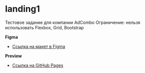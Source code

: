 # landing1

Тестовое задание для компании AdCombo
Ограничение: нельзя использовать Flexbox, Grid, Bootstrap

**Figma**

- [Ссылка на макет в Figma](<https://www.figma.com/file/TXz8zKRKKZnrWycGvUeNTK/60713---Stability-24-(Copy)-(Copy)?node-id=1%3A463>)

**Preview**

- [Ссылка на GitHub Pages](https://ex1lex.github.io/landing1)
